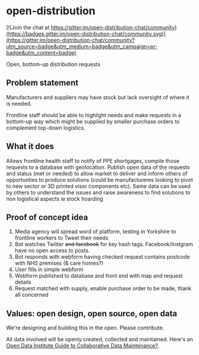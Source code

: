 # open-distribution

[![Join the chat at https://gitter.im/open-distribution-chat/community](https://badges.gitter.im/open-distribution-chat/community.svg)](https://gitter.im/open-distribution-chat/community?utm_source=badge&utm_medium=badge&utm_campaign=pr-badge&utm_content=badge)

Open, bottom-up distribution requests

## Problem statement

Manufacturers and suppliers may have stock but lack oversight of where it is needed.

Frontline staff should be able to highlight needs and make requests in a bottom-up
way which might be supplied by smaller purchase orders to complement top-down 
logistics.

## What it does

Allows frontline health staff to notify of PPE shortgages, compile those requests to a database with geolocation. Publish open data of the requests and status (met or needed) to allow market to deliver and inform others of opportunties to produce solutions (could be manufactureres looking to pivot to new sector or 3D printed visor components etc). Same data can be used by others to understand the issues and raise awareness to find solutions to non logistical aspects ie stock hoarding

## Proof of concept idea

1. Media agency will spread word of platform, testing in Yorkshire to frontline workers to Tweet their needs
2. Bot watches Twitter ~~and facebook~~ for key hash tags. Facebook/Instgram have no open access to posts.
3. Bot responds with webform having checked request contains postcode with NHS premises (& care homes?)
4. User fills in simple webform
5. Webform published to database and front end with map and request details
6. Request matched with supply, enable purchase order to be made, thank all concerned

## Values: open design, open source, open data

We're designing and building this in the open. Please contribute.

All data involved will be openly created, collected and maintained. Here's an [Open Data Institute Guide to Collaborative Data Maintenance?](https://collaborative-data.theodi.org/what-is-collaborative-maintenance/).

